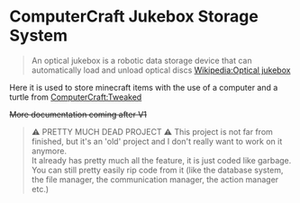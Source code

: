 # ComputerCraft Jukebox Storage System

> An optical jukebox is a robotic data storage device that can automatically load and unload optical discs
[Wikipedia:Optical jukebox](https://en.wikipedia.org/wiki/Optical_jukebox)

Here it is used to store minecraft items with the use of a computer and a turtle from [ComputerCraft:Tweaked](https://tweaked.cc/)

~~More documentation coming after V1~~

> ⚠️ PRETTY MUCH DEAD PROJECT ⚠️
> This project is not far from finished, but it's an 'old' project and I don't really want to work on it anymore.  
> It already has pretty much all the feature, it is just coded like garbage.
> You can still pretty easily rip code from it (like the database system, the file manager, the communication manager, the action manager etc.)
